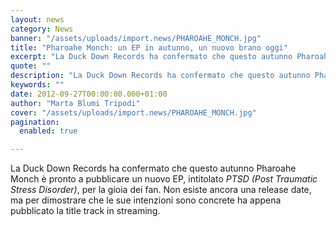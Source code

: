 ```yaml
---
layout: news
category: News
banner: "/assets/uploads/import.news/PHAROAHE_MONCH.jpg"
title: "Pharoahe Monch: un EP in autunno, un nuovo brano oggi"
excerpt: "La Duck Down Records ha confermato che questo autunno Pharoahe Monch è pronto a pubblicare un nuovo EP, intitolato PTSD (Post Traumatic Stress Disorder), per la gioia dei fan. Non esiste ancora una release date, ma per dimostrare che le sue intenzioni sono concrete ha appena pubblicato la title track in streaming"
quote: ""
description: "La Duck Down Records ha confermato che questo autunno Pharoahe Monch è pronto a pubblicare un nuovo EP, intitolato PTSD (Post Traumatic Stress Disorder), per la gioia dei fan. Non esiste ancora una release date, ma per dimostrare che le sue intenzioni sono concrete ha appena pubblicato la title track in streaming"
keywords: ""
date: 2012-09-27T00:00:00.000+01:00
author: "Marta Blumi Tripodi"
cover: "/assets/uploads/import.news/PHAROAHE_MONCH.jpg"
pagination:
  enabled: true

---
```


La Duck Down Records ha confermato che questo autunno Pharoahe Monch è pronto a pubblicare un nuovo EP, intitolato _PTSD (Post Traumatic Stress Disorder)_, per la gioia dei fan. Non esiste ancora una release date, ma per dimostrare che le sue intenzioni sono concrete ha appena pubblicato la title track in streaming.  